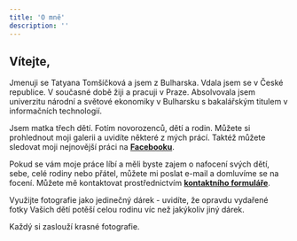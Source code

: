 ```yaml
---
title: 'O mně'
description: ''
---
```


## Vítejte,

Jmenuji se Tatyana Tomšíčková a jsem z Bulharska. Vdala jsem se v České republice. V současné době žiji a pracuji v Praze. Absolvovala jsem univerzitu národní a světové ekonomiky v Bulharsku s bakalářským titulem v informačních technologií.

Jsem matka třech dětí. Fotím novorozenců, dětí a rodin. Můžete si prohlednout moji galerii a uvidíte některé z mých prácí. Taktéž můžete sledovat moji nejnovější práci na [**Facebooku**]("https://www.facebook.com/tatyanatomsickovaphotography").

Pokud se vám moje práce líbí a měli byste zajem o nafocení svých dětí, sebe, celé rodiny nebo přátel, můžete mi poslat e-mail a domluvíme se na focení. Můžete mě kontaktovat prostřednictvím [**kontaktního formuláře**]("/contact").

Využijte fotografie jako jedinečný dárek - uvidíte, že opravdu vydařené fotky Vašich dětí potěší celou rodinu víc než jakýkoliv jiný dárek.

Každý si zaslouží krasné fotografie.

